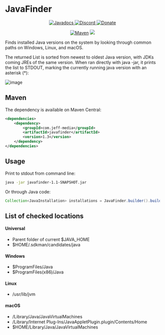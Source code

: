 # JavaFinder

<!--- Buttons start -->
<p align="center">
  <a href="https://hub.jeff-media.com/javadocs/com/jeff-media/javafinder/1.3">
    <img src="https://static.jeff-media.com/img/button_javadocs.png?3" alt="Javadocs">
  </a>
  <a href="https://discord.jeff-media.com/">
    <img src="https://static.jeff-media.com/img/button_discord.png?3" alt="Discord">
  </a>
  <a href="https://paypal.me/mfnalex">
    <img src="https://static.jeff-media.com/img/button_donate.png?3" alt="Donate">
  </a>
</p>
<!--- Buttons end -->

<p align="center">
<a href="https://repo.jeff-media.com/#/public/com/jeff-media/javafinder">
  <img src="https://img.shields.io/maven-metadata/v?metadataUrl=https%3A%2F%2Frepo.jeff-media.com%2Fpublic%2Fcom%2Fjeff-media%2Fjavafinder%2Fmaven-metadata.xml" alt="Maven" /></a>
<img src="https://img.shields.io/github/last-commit/jeff-media-gbr/javafinder" />
</p>

Finds installed Java versions on the system by looking through common paths on Windows, Linux, and macOS.

The returned List is sorted from newest to oldest Java version, with JDKs coming JREs of the same version. When ran directly with java -jar, it prints the list to STDOUT, marking the currently running java version with an asterisk (*):

![image](https://github.com/JEFF-Media-GbR/javafinder/assets/1122571/688efa74-8e68-4819-83d4-9d5cb7ed3e5a)

## Maven
The dependency is available on Maven Central:
```xml
<dependencies>
    <dependency>
        <groupId>com.jeff-media</groupId>
        <artifactId>javafinder</artifactId>
        <version>1.3</version>
    </dependency>
</dependencies>
```

## Usage
Print to stdout from command line:
```sh
java -jar javafinder-1.1-SNAPSHOT.jar
```

Or through Java code:
```java
Collection<JavaInstallation> installations = JavaFinder.builder().build().findInstallations()
```

## List of checked locations

#### Universal
- Parent folder of current $JAVA_HOME
- $HOME/.sdkman/candidates/java

#### Windows
- $ProgramFiles/Java
- $ProgramFiles(x86)/Java

#### Linux
- /usr/lib/jvm

#### macOS
- /Library/Java/JavaVirtualMachines
- /Library/Internet Plug-Ins/JavaAppletPlugin.plugin/Contents/Home
- $HOME/Library/Java/JavaVirtualMachines
